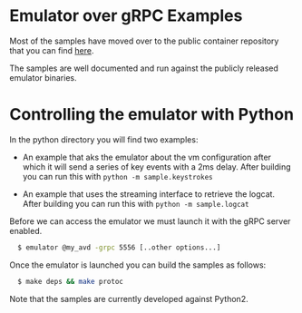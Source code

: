 Emulator over gRPC  Examples
============================

Most of the samples have moved over to the public container repository that you can find [here](https://github.com/google/android-emulator-container-scripts).

The samples are well documented and run against the publicly released emulator binaries.


# Controlling the emulator with Python

In the python directory you will find two examples:

- An example that aks the emulator about the vm configuration after which it
  will send a series of key events with a 2ms delay. After building you can run this with
  `python -m sample.keystrokes`

- An example that uses the streaming interface to retrieve the logcat. After
  building you can run this with `python -m sample.logcat`

Before we can access the emulator we must launch it with the gRPC server enabled.

```sh
  $ emulator @my_avd -grpc 5556 [..other options...]
```

Once the emulator is launched you can build the samples as follows:

```sh
  $ make deps && make protoc
```

Note that the samples are currently developed against Python2.